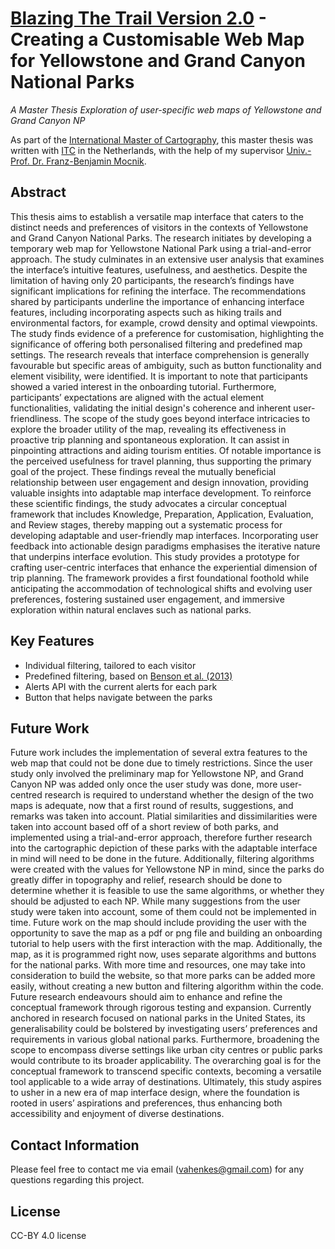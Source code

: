 # [Blazing The Trail Version 2.0](https://blazing-the-trail-vnsshks.vercel.app) - Creating a Customisable Web Map for Yellowstone and Grand Canyon National Parks
_A Master Thesis Exploration of user-specific web maps of Yellowstone and Grand Canyon NP_

As part of the [International Master of Cartography](https://cartographymaster.eu), this master thesis was written with [ITC](https://www.itc.nl) in the Netherlands, with the help of my supervisor [Univ.-Prof. Dr. Franz-Benjamin Mocnik](https://mocnik-science.net). 

## Abstract
This thesis aims to establish a versatile map interface that caters to the distinct needs and preferences of visitors in the contexts of Yellowstone and Grand Canyon National Parks. The research initiates by developing a temporary web map for Yellowstone National Park using a trial-and-error approach. The study culminates in an extensive user analysis that examines the interface’s intuitive features, usefulness, and aesthetics. Despite the limitation of having only 20 participants, the research’s findings have significant implications for refining the interface. The recommendations shared by participants underline the importance of enhancing interface features, including incorporating aspects such as hiking trails and environmental factors, for example, crowd density and optimal viewpoints. The study finds evidence of a preference for customisation, highlighting the significance of offering both personalised filtering and predefined map settings. The research reveals that interface comprehension is generally favourable but specific areas of ambiguity, such as button functionality and element visibility, were identified. It is important to note that participants showed a varied interest in the onboarding tutorial. Furthermore, participants’ expectations are aligned with the actual element functionalities, validating the initial design's coherence and inherent user-friendliness. The scope of the study goes beyond interface intricacies to explore the broader utility of the map, revealing its effectiveness in proactive trip planning and spontaneous exploration. It can assist in pinpointing attractions and aiding tourism entities. Of notable importance is the perceived usefulness for travel planning, thus supporting the primary goal of the project. These findings reveal the mutually beneficial relationship between user engagement and design innovation, providing valuable insights into adaptable map interface development. To reinforce these scientific findings, the study advocates a circular conceptual framework that includes Knowledge, Preparation, Application, Evaluation, and Review stages, thereby mapping out a systematic process for developing adaptable and user-friendly map interfaces. Incorporating user feedback into actionable design paradigms emphasises the iterative nature that underpins interface evolution. This study provides a prototype for crafting user-centric interfaces that enhance the experiential dimension of trip planning. The framework provides a first foundational foothold while anticipating the accommodation of technological shifts and evolving user preferences, fostering sustained user engagement, and immersive exploration within natural enclaves such as national parks.

## Key Features
- Individual filtering, tailored to each visitor
- Predefined filtering, based on [Benson et al. (2013)](https://www.researchgate.net/publication/256101414_Who_Visits_a_National_Park_and_What_do_They_Get_Out_of_It_A_Joint_Visitor_Cluster_Analysis_and_Travel_Cost_Model_for_Yellowstone_National_Park)
- Alerts API with the current alerts for each park
- Button that helps navigate between the parks

## Future Work
Future work includes the implementation of several extra features to the web map that could not be done due to timely restrictions. Since the user study only involved the preliminary map for Yellowstone NP, and Grand Canyon NP was added only once the user study was done, more user-centred research is required to understand whether the design of the two maps is adequate, now that a first round of results, suggestions, and remarks was taken into account. Platial similarities and dissimilarities were taken into account based off of a short review of both parks, and implemented using a trial-and-error approach, therefore further research into the cartographic depiction of these parks with the adaptable interface in mind will need to be done in the future. Additionally, filtering algorithms were created with the values for Yellowstone NP in mind, since the parks do greatly differ in topography and relief, research should be done to determine whether it is feasible to use the same algorithms, or whether they should be adjusted to each NP. While many suggestions from the user study were taken into account, some of them could not be implemented in time. Future work on the map should include providing the user with the opportunity to save the map as a pdf or png file and building an onboarding tutorial to help users with the first interaction with the map. Additionally, the map, as it is programmed right now, uses separate algorithms and buttons for the national parks. With more time and resources, one may take into consideration to build the website, so that more parks can be added more easily, without creating a new button and filtering algorithm within the code. 
Future research endeavours should aim to enhance and refine the conceptual framework through rigorous testing and expansion. Currently anchored in research focused on national parks in the United States, its generalisability could be bolstered by investigating users’ preferences and requirements in various global national parks. Furthermore, broadening the scope to encompass diverse settings like urban city centres or public parks would contribute to its broader applicability. The overarching goal is for the conceptual framework to transcend specific contexts, becoming a versatile tool applicable to a wide array of destinations. Ultimately, this study aspires to usher in a new era of map interface design, where the foundation is rooted in users’ aspirations and preferences, thus enhancing both accessibility and enjoyment of diverse destinations. 


## Contact Information
Please feel free to contact me via email (vahenkes@gmail.com) for any questions regarding this project. 

## License
CC-BY 4.0 license
